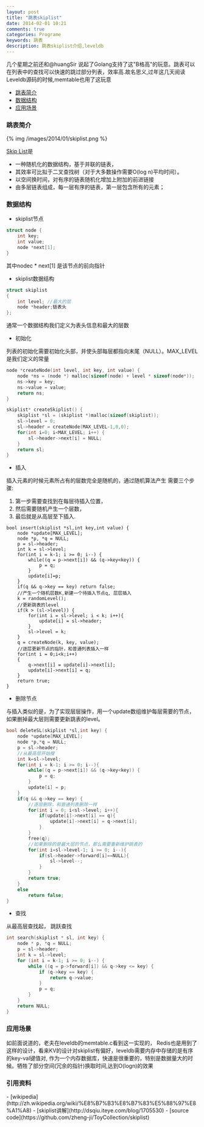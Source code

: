 ```yaml
---
layout: post
title: "跳表skiplist"
date: 2014-02-01 10:21
comments: true
categories: Programe
keywords: 跳表 
description: 跳表skiplist介绍,leveldb
---
```


几个星期之前还和@huangSir 说起了Golang支持了这"B格高"的玩意。跳表可以在列表中的查找可以快速的跳过部分列表，效率高.故名思义,过年这几天阅读Leveldb源码的时候,memtable也用了这玩意

* [跳表简介](#第一节)
* [数据结构](#第二节)
* [应用场景](#第三节)

<h3 id="第一节">跳表简介</h3>

{% img /images/2014/01/skiplist.png %}

[Skip List](http://zh.wikipedia.org/wiki/%E8%B7%B3%E8%B7%83%E5%88%97%E8%A1%A8)是

* 一种随机化的数据结构，基于并联的链表，
* 其效率可比拟于二叉查找树（对于大多数操作需要O(log n)平均时间）。
* 以空间换时间，对有序的链表随机化增加上附加的前进链接
* 由多层链表组成，每一层有序的链表，第一层包含所有的元素；

<h3 id="第二节">数据结构</h3>

* skiplist节点
```c
struct node {
    int key;
    int value;   
    node *next[1];  
}
```
其中nodec * next[1] 是该节点的前向指针

* skiplist数据结构
```c
struct skiplist
{
    int level; //最大的层
    node *header;链表头
};
```
通常一个数据结构我们定义为表头信息和最大的层数


* 初始化

列表的初始化需要初始化头部，并使头部每层都指向末尾（NULL）。MAX_LEVEL是我们定义的常量

```c
node *createNode(int level, int key, int value) {
    node *ns = (node *) malloc(sizeof(node) + level * sizeof(node*));
    ns->key = key;
    ns->value = value;
    return ns;
}

skiplist* createSkiplist() {
    skiplist *sl = (skiplist *)malloc(sizeof(skiplist));
    sl->level = 0;
    sl->header = createNode(MAX_LEVEL-1,0,0);
    for(int i=0; i<MAX_LEVEL; i++) {
        sl->header->next[i] = NULL;
    }
    return sl;
}
```

* 插入

插入元素的时候元素所占有的层数完全是随机的，通过随机算法产生 需要三个步骤:
1. 第一步需要查找到在每层待插入位置，
2. 然后需要随机产生一个层数，
3. 最后就是从高层至下插入.

```
bool insert(skiplist *sl,int key,int value) {
    node *update[MAX_LEVEL];
    node *p, *q = NULL;
    p = sl->header;
    int k = sl->level;
    for(int i = k-1; i >= 0; i--) {
        while((q = p->next[i]) && (q->key<key)) {
            p = q;
        }
        update[i]=p;
    }
    if(q && q->key == key) return false;
    //产生一个随机层数K,新建一个待插入节点q, 层层插入
    k = randomLevel();
    //更新跳表的level
    if(k > (sl->level)) {
        for(int i = sl->level; i < k; i++){
            update[i] = sl->header;
        }
        sl->level = k;
    }
    q = createNode(k, key, value);
    //逐层更新节点的指针，和普通列表插入一样
    for(int i = 0;i<k;i++)
    {
        q->next[i] = update[i]->next[i];
        update[i]->next[i] = q;
    }
    return true;
}
```

* 删除节点

与插入类似的是，为了实现层层操作，用一个update数组维护每层需要的节点，如果删掉最大层则需要更新跳表的level。

```c
bool deleteSL(skiplist *sl,int key) {
    node *update[MAX_LEVEL];
    node *p,*q = NULL;
    p = sl->header;
    //从最高层开始搜
    int k=sl->level;
    for(int i = k-1; i >= 0; i--){
        while((q = p->next[i]) && (q->key<key)) {
            p = q;
        }
        update[i] = p;
    }
    if(q && q->key == key) {
        //逐层删除，和普通列表删除一样
        for(int i = 0; i<sl->level; i++){
            if(update[i]->next[i] == q){
                update[i]->next[i] = q->next[i];
            }
        }
        free(q);
        //如果删除的是最大层的节点，那么需要重新维护跳表的
        for(int i=sl->level-1; i >= 0; i--){
            if(sl->header->forward[i]==NULL){
                sl->level--;
            }
        }
        return true;
    }
    else
        return false;
}
```

* 查找

从最高层查找起， 跳跃查找

```c
int search(skiplist * sl, int key) {
    node * p, *q = NULL;
    p = sl->header;
    int k = sl->level;
    for (int i = k-1; i >= 0; i--) {
        while ((q = p->forward[i]) && q->key <= key) {
            if (q->key == key) {
                return q->value;
            }
            p = q;
        }
    }
    return NULL;
}
```

<h3 id="第三节">应用场景</h3>
如前面说道的，老夫在leveldb的memtable.c看到这一实现的， Redis也是用到了这样的设计，看来KV的设计对skiplist有偏好，leveldb需要内存中存储的是有序的key-val键值对, 作为一个内存数据库，快速是很重要的，特别是数据量大的时候。牺牲了部分空间(冗余的指针)换取时间,达到O(logn)的效果

<h3>引用资料</h3>
- [wikipedia](http://zh.wikipedia.org/wiki/%E8%B7%B3%E8%B7%83%E5%88%97%E8%A1%A8) 
- [skiplist讲解](http://dsqiu.iteye.com/blog/1705530)
- [source code](https://github.com/zheng-ji/ToyCollection/skiplist)


